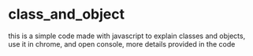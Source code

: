 # class_and_object
this is a simple code made with javascript to explain classes and objects, use it in chrome, and open console, more details provided in the code
